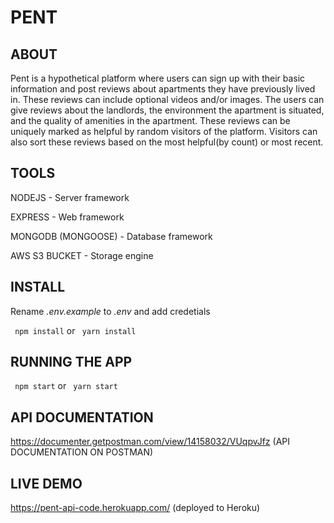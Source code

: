 # PENT

## ABOUT

Pent is a hypothetical platform where users can sign up with their basic information and post reviews about apartments they have previously lived in. These reviews can include optional videos and/or images. The users can give reviews about the landlords, the environment the apartment is situated, and the quality of amenities in the apartment. These reviews can be uniquely marked as helpful by random visitors of the platform. Visitors can also sort these reviews based on the most helpful(by count) or most recent.

## TOOLS

NODEJS - Server framework

EXPRESS - Web framework

MONGODB (MONGOOSE) - Database framework

AWS S3 BUCKET - Storage engine

## INSTALL

Rename _.env.example_ to _.env_ and add credetials

` npm install`
or
` yarn install`

## RUNNING THE APP

` npm start`
or
` yarn start`

## API DOCUMENTATION
https://documenter.getpostman.com/view/14158032/VUqpvJfz (API DOCUMENTATION ON POSTMAN)

## LIVE DEMO
https://pent-api-code.herokuapp.com/ (deployed to Heroku)
